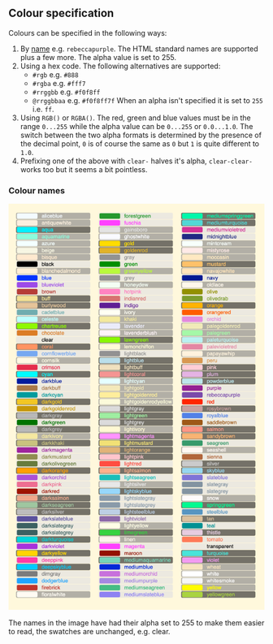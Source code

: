 ## Colour specification

Colours can be specified in the following ways:
1. By [name](#names) e.g. `rebeccapurple`. The HTML standard names are supported plus a few more. The alpha value is set to 255.
2. Using a hex code. The following alternatives are supported:
    - `#rgb` e.g. `#888`
    - `#rgba` e.g. `#fff7`
    - `#rrggbb` e.g. `#f0f8ff`
    - `@rrggbbaa` e.g. `#f0f8ff7f`
    When an alpha isn't specified it is set to `255` i.e. `ff`.
3. Using `RGB()` or `RGBA()`. The red, green and blue values must be in the range `0...255` while the 
alpha value can be `0...255` or `0.0...1.0`. The switch between the two alpha formats is determined by the
presence of the decimal point, `0` is of course the same as `0` but `1` is quite different to `1.0`.
4. Prefixing one of the above with `clear-` halves it's alpha, `clear-clear-` works too but it seems a bit pointless.

### <a id="names">Colour names</a>
![Colour names list](colourNamesList.png)

The names in the image have had their alpha set to 255 to make them easier to read, the swatches are unchanged, e.g. clear.
